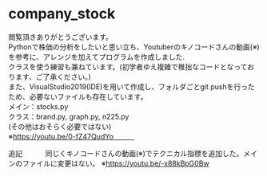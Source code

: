 # company_stock
閲覧頂きありがとうございます。                                
Pythonで株価の分析をしたいと思い立ち、Youtuberのキノコードさんの動画(※)を参考に、アレンジを加えてプログラムを作成しました.  
クラスを使う練習も兼ねています。(初学者ゆえ複雑で稚拙なコードとなっております、ご了承ください。)        
また、VisualStudio2019(IDE)を用いて作成し、フォルダごとgit pushを行ったため、必要ないファイルも存在しています。  
メイン：stocks.py   
クラス：brand.py, graph.py, n225.py   
(その他はおそらく必要ではない)   
※https://youtu.be/0-fZ47QudYo　　　

追記　　　
同じくキノコードさんの動画(※)でテクニカル指標を追加した。メインのファイルに変更はない。
※https://youtu.be/-x88kBpG0Bw
